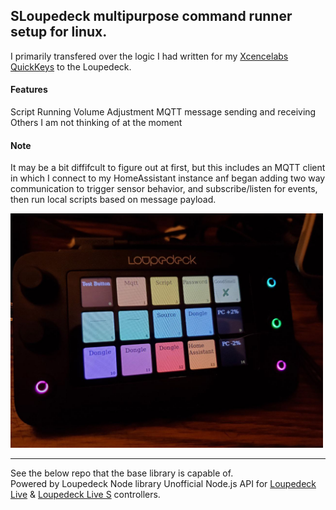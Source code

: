 ## SLoupedeck multipurpose command runner setup for linux.

I primarily transfered over the logic I had written for my [Xcencelabs QuickKeys](https://github.com/instance-id/quick-keys-app) to the Loupedeck.

#### Features
Script Running 
Volume Adjustment
MQTT message sending and receiving
Others I am not thinking of at the moment

#### Note
It may be a bit diffifcult to figure out at first, but this includes an MQTT client in which I connect to my HomeAssistant instance anf began adding two way communication to trigger sensor behavior, and subscribe/listen for events, then run local scripts based on message payload.

<img src="docs/loupedeck_linux.jpg"  width="500" >

---
See the below repo that the base library is capable of.  
Powered by Loupedeck Node library
Unofficial Node.js API for [Loupedeck Live](https://loupedeck.com/products/loupedeck-live/) & [Loupedeck Live S](https://loupedeck.com/products/loupedeck-live-s/) controllers.
